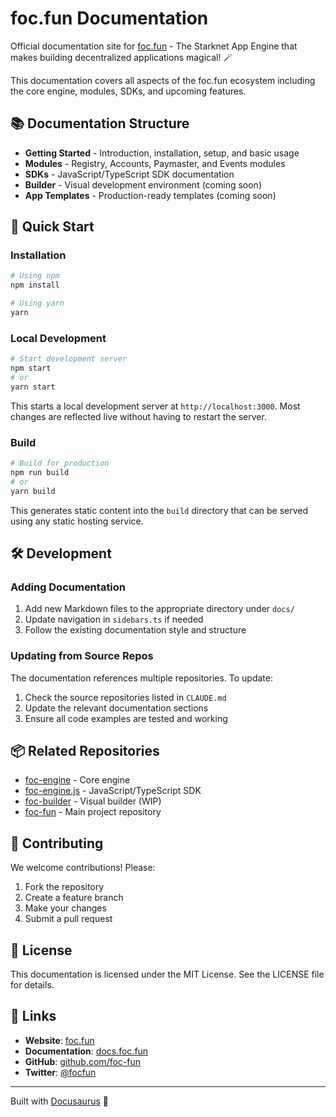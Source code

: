 # foc.fun Documentation

Official documentation site for [foc.fun](https://foc.fun) - The Starknet App Engine that makes building decentralized applications magical! 🪄

This documentation covers all aspects of the foc.fun ecosystem including the core engine, modules, SDKs, and upcoming features.

## 📚 Documentation Structure

- **Getting Started** - Introduction, installation, setup, and basic usage
- **Modules** - Registry, Accounts, Paymaster, and Events modules
- **SDKs** - JavaScript/TypeScript SDK documentation
- **Builder** - Visual development environment (coming soon)
- **App Templates** - Production-ready templates (coming soon)

## 🚀 Quick Start

### Installation

```bash
# Using npm
npm install

# Using yarn
yarn
```

### Local Development

```bash
# Start development server
npm start
# or
yarn start
```

This starts a local development server at `http://localhost:3000`. Most changes are reflected live without having to restart the server.

### Build

```bash
# Build for production
npm run build
# or
yarn build
```

This generates static content into the `build` directory that can be served using any static hosting service.

## 🛠️ Development

### Adding Documentation

1. Add new Markdown files to the appropriate directory under `docs/`
2. Update navigation in `sidebars.ts` if needed
3. Follow the existing documentation style and structure

### Updating from Source Repos

The documentation references multiple repositories. To update:

1. Check the source repositories listed in `CLAUDE.md`
2. Update the relevant documentation sections
3. Ensure all code examples are tested and working

## 📦 Related Repositories

- [foc-engine](https://github.com/foc-fun/foc-engine) - Core engine
- [foc-engine.js](https://github.com/foc-fun/foc-engine.js) - JavaScript/TypeScript SDK
- [foc-builder](https://github.com/foc-fun/foc-builder) - Visual builder (WIP)
- [foc-fun](https://github.com/foc-fun/foc-fun) - Main project repository

## 🤝 Contributing

We welcome contributions! Please:

1. Fork the repository
2. Create a feature branch
3. Make your changes
4. Submit a pull request

## 📄 License

This documentation is licensed under the MIT License. See the LICENSE file for details.

## 🔗 Links

- **Website**: [foc.fun](https://foc.fun)
- **Documentation**: [docs.foc.fun](https://docs.foc.fun)
- **GitHub**: [github.com/foc-fun](https://github.com/foc-fun)
- **Twitter**: [@focfun](https://x.com/focfun)

---

Built with [Docusaurus](https://docusaurus.io/) 🦖
